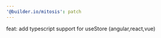 ```yaml
---
'@builder.io/mitosis': patch
---
```


feat: add typescript support for useStore (angular,react,vue)
